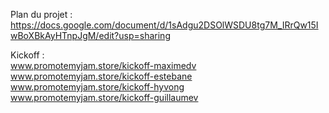 Plan du projet : 
https://docs.google.com/document/d/1sAdgu2DSOlWSDU8tg7M_IRrQw15IwBoXBkAyHTnpJgM/edit?usp=sharing

Kickoff : <br>
www.promotemyjam.store/kickoff-maximedv <br>
www.promotemyjam.store/kickoff-estebane <br>
www.promotemyjam.store/kickoff-hyvong <br>
www.promotemyjam.store/kickoff-guillaumev
